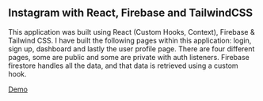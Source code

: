 ## Instagram with React, Firebase and TailwindCSS

This application was built using React (Custom Hooks, Context), Firebase & Tailwind CSS. I have built the following pages within this application: login, sign up, dashboard and lastly the user profile page. There are four different pages, some are public and some are private with auth listeners. Firebase firestore handles all the data, and that data is retrieved using a custom hook.

[Demo](https://instagram-5d0a9.web.app/)

